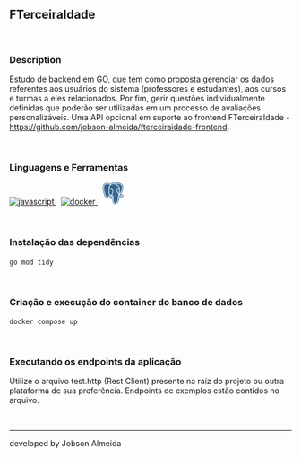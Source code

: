 ## FTerceiraIdade 
&nbsp;
### Description

Estudo de backend em GO, que tem como proposta gerenciar os dados referentes aos usuários do sistema (professores e estudantes), aos cursos e turmas a eles relacionados. Por fim, gerir questões individualmente definidas que poderão ser utilizadas em um processo de avaliações personalizáveis. Uma API opcional em suporte ao frontend FTerceiraIdade - https://github.com/jobson-almeida/fterceiraidade-frontend.


&nbsp;

### Linguagens e Ferramentas


<p>  
    <a
    href="https://developer.mozilla.org/en-US/docs/Web/JavaScript"
    target="_blank"
    rel="noreferrer"
  >
    <img    
      src="https://cdn.jsdelivr.net/gh/devicons/devicon@latest/icons/go/go-original-wordmark.svg"
      alt="javascript"
      title="javascript"
      width="40"
      height="40"
    />
  </a>
  &nbsp;
  <a href="https://www.docker.com/" target="_blank" rel="noreferrer">
    <img src="https://cdn.worldvectorlogo.com/logos/docker-4.svg" alt="docker" title="docker" width="40" height="40" />
  </a>
  &nbsp;
  <a href="https://www.postgresql.org/" target="_blank" rel="noreferrer">
    <img src="https://raw.githubusercontent.com/devicons/devicon/master/icons/postgresql/postgresql-plain.svg" alt="postgres" title="postgres" width="40" height="40" />
  </a>
</p>
 
&nbsp;

### Instalação das dependências

```dosini
go mod tidy
```

&nbsp;

### Criação e execução do container do banco de dados

```dosini
docker compose up
```

&nbsp;

### Executando os endpoints da aplicação
Utilize o arquivo test.http (Rest Client) presente na raiz do projeto ou outra plataforma de sua preferência. Endpoints de exemplos estão contidos no arquivo.


&nbsp;
&nbsp;

---

developed by Jobson Almeida